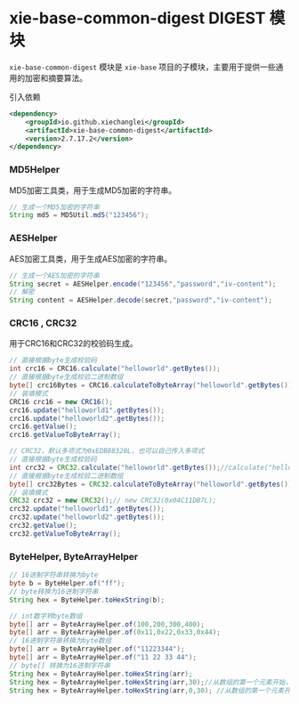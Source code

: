 # xie-base-common-digest DIGEST 模块

`xie-base-common-digest` 模块是 `xie-base` 项目的子模块，主要用于提供一些通用的加密和摘要算法。

引入依赖

```xml
<dependency>
    <groupId>io.github.xiechanglei</groupId>
    <artifactId>xie-base-common-digest</artifactId>
    <version>2.7.17.2</version>
</dependency>
```

### MD5Helper

MD5加密工具类，用于生成MD5加密的字符串。

```java
// 生成一个MD5加密的字符串
String md5 = MD5Util.md5("123456");
```

### AESHelper

AES加密工具类，用于生成AES加密的字符串。

```java
// 生成一个AES加密的字符串
String secret = AESHelper.encode("123456","password","iv-content");
// 解密
String content = AESHelper.decode(secret,"password","iv-content");
```

### CRC16 , CRC32
用于CRC16和CRC32的校验码生成。

```java
// 直接根据byte生成校验码
int crc16 = CRC16.calculate("helloworld".getBytes());
// 直接根据byte生成校验二进制数组
byte[] crc16Bytes = CRC16.calculateToByteArray("helloworld".getBytes());
// 装填模式
CRC16 crc16 = new CRC16();
crc16.update("helloworld1".getBytes());
crc16.update("helloworld2".getBytes());
crc16.getValue();
crc16.getValueToByteArray();

// CRC32，默认多项式为0xEDB88320L，也可以自己传入多项式
// 直接根据byte生成校验码
int crc32 = CRC32.calculate("helloworld".getBytes());//calculate("helloworld".getBytes(),0x04C11DB7L)
// 直接根据byte生成校验二进制数组
byte[] crc32Bytes = CRC32.calculateToByteArray("helloworld".getBytes());//calculateToByteArray("helloworld".getBytes(),0x04C11DB7L)
// 装填模式
CRC32 crc32 = new CRC32();// new CRC32(0x04C11DB7L);
crc32.update("helloworld1".getBytes());
crc32.update("helloworld2".getBytes());
crc32.getValue();
crc32.getValueToByteArray();
```

### ByteHelper, ByteArrayHelper

```java
// 16进制字符串转换为byte
byte b = ByteHelper.of("ff");
// byte转换为16进制字符串
String hex = ByteHelper.toHexString(b);
```

```java
// int数字转byte数组
byte[] arr = ByteArrayHelper.of(100,200,300,400);
byte[] arr = ByteArrayHelper.of(0x11,0x22,0x33,0x44);
// 16进制字符串转换为byte数组
byte[] arr = ByteArrayHelper.of("11223344");
byte[] arr = ByteArrayHelper.of("11 22 33 44");
// byte[] 转换为16进制字符串
String hex = ByteArrayHelper.toHexString(arr);
String hex = ByteArrayHelper.toHexString(arr,30);//从数组的第一个元素开始，转换30个
String hex = ByteArrayHelper.toHexString(arr,0,30); //从数组的第一个元素开始，转换30个
```
